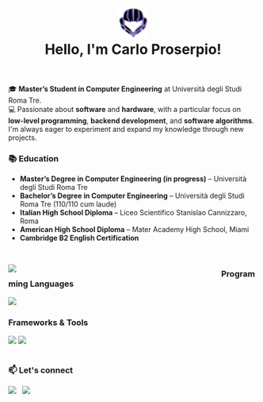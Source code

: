 <h1 align="center"><img src="icon_samus.png" width="60"><br>Hello, I'm Carlo Proserpio!<br><br></h1>

🎓 **Master’s Student in Computer Engineering** at Università degli Studi Roma Tre.  
💻 Passionate about **software** and **hardware**, with a particular focus on **low-level programming**, **backend development**, and **software algorithms**. I'm always eager to experiment and expand my knowledge through new projects.

### 📚 **Education**
- **Master’s Degree in Computer Engineering (in progress)** – Università degli Studi Roma Tre  
- **Bachelor’s Degree in Computer Engineering** – Università degli Studi Roma Tre (110/110 cum laude)  
- **Italian High School Diploma** – Liceo Scientifico Stanislao Cannizzaro, Roma  
- **American High School Diploma** – Mater Academy High School, Miami  
- **Cambridge B2 English Certification**

<br>

<p align=center>
  <img src="https://github-readme-stats.vercel.app/api?include_all_commits=false&theme=synthwave&bg_color=150deg,c9a400,c40849,be00ff&text_color=ffffff&icon_color=ffffff&hide_border=true&hide_rank=true&custom_title=GitHub%20stats&title_color=ffffff&show_icons=true&locale=en&username=Prox747" width="430" align="left"/>
    <h3><b>Programming Languages</b></h3>
      <img src="https://skillicons.dev/icons?i=c,python,java,html,css,dart,cs,bash,latex" width="410">
    <h3><b>Frameworks & Tools</b></h3>
      <img src="https://skillicons.dev/icons?i=spring,docker,git,bootstrap,postgres,sklearn,gradle,maven,hibernate,kafka" width="410">
      <img src="https://skillicons.dev/icons?i=blender,dotnet,eclipse,fastapi,flutter,idea,notion,vscode,visualstudio" width="410">
</p>

#

<h3>
  📫 Let's connect
</h3>
<a href="https://www.linkedin.com/in/carlo-proserpio-8318092b9"><img src="https://skillicons.dev/icons?i=linkedin width="48"></a>&nbsp;&nbsp;
<a href="mailto:carloproserpio1@gmail.com"><img src="https://skillicons.dev/icons?i=gmail width="48"></a>
